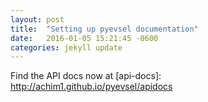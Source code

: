 ```yaml
---
layout: post
title:  "Setting up pyevsel documentation"
date:   2016-01-05 15:21:45 -0600
categories: jekyll update
---
```


Find the API docs now at 
[api-docs]: http://achim1.github.io/pyevsel/apidocs

